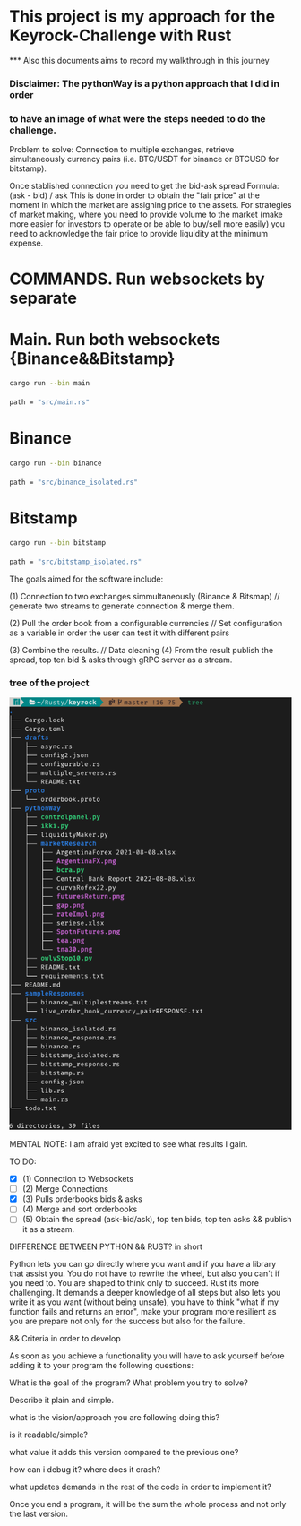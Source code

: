 # This project is my approach for the Keyrock-Challenge with Rust
*** Also this documents aims to record my walkthrough in this journey


### Disclaimer: The pythonWay is a python approach that I did in order
### to have an image of what were the steps needed to do the challenge.

Problem to solve:
Connection to multiple exchanges, retrieve simultaneously currency pairs
(i.e. BTC/USDT for binance or BTCUSD for bitstamp).

Once stablished connection you need to get the bid-ask spread
Formula: (ask - bid) / ask
This is done in order to obtain the "fair price" at the moment in
which the market are assigning price to the assets.
For strategies of market making, where you need to provide volume
to the market (make more easier for investors to operate or be able
to buy/sell more easily) you need to acknowledge the fair price to
provide liquidity at the minimum expense. 


# COMMANDS. Run websockets by separate

# Main. Run both websockets {Binance&&Bitstamp}
```bash
cargo run --bin main

path = "src/main.rs"
```

# Binance
```bash
cargo run --bin binance

path = "src/binance_isolated.rs"
```


# Bitstamp
```bash
cargo run --bin bitstamp

path = "src/bitstamp_isolated.rs"
```


The goals aimed for the software include:

 (1) Connection to two exchanges simmultaneously (Binance & Bitsmap)
// generate two streams to generate connection & merge them.

 (2) Pull the order book from a configurable currencies
// Set configuration as a variable in order the user can test it with different pairs

 (3) Combine the results.
// Data cleaning
 (4) From the result publish the spread, top ten bid & asks through gRPC server as a stream.


### tree of the project

<img src="liquiditytree.jpg" width="100%" height="20%">

MENTAL NOTE: I am afraid yet excited to see what results I gain.



TO DO:
- [x] (1) Connection to Websockets 
- [ ] (2) Merge Connections 
- [x] (3) Pulls orderbooks bids & asks 
- [ ] (4) Merge and sort orderbooks 
- [ ] (5) Obtain the spread (ask-bid/ask), top ten bids, top ten asks && publish it as a stream.

DIFFERENCE BETWEEN PYTHON && RUST? in short

Python lets you can go directly where you want and if you have a library that
assist you. You do not have to rewrite the wheel, but also you can't if 
you need to. You are shaped to think only to succeed.
Rust its more challenging. It demands a deeper knowledge of all steps but also
lets you write it as you want (without being unsafe), you have to think "what if my function fails and returns an error", make your program more resilient
as you are prepare not only for the success but also for the failure.

&& Criteria in order to develop

As soon as you achieve a functionality you will have to ask yourself before adding
it to your program the following questions:

What is the goal of the program? What problem you try to solve?

Describe it plain and simple.

what is the vision/approach you are following doing this?

is it readable/simple? 

what value it adds this version compared to the previous one?

how can i debug it? where does it crash?

what updates demands in the rest of the code in order to implement it?

Once you end a program, it will be the sum the whole process and not only
the last version.

